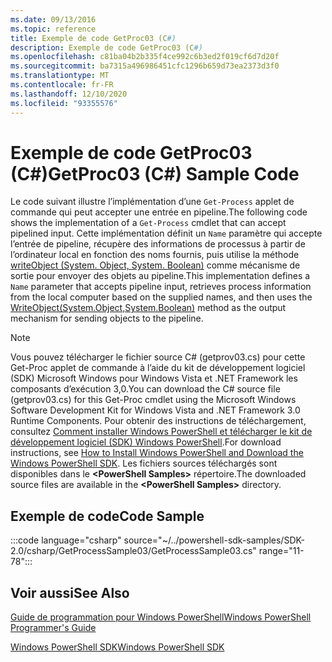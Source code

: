 ```yaml
---
ms.date: 09/13/2016
ms.topic: reference
title: Exemple de code GetProc03 (C#)
description: Exemple de code GetProc03 (C#)
ms.openlocfilehash: c81ba04b2b335f4ce992c6b3ed2f019cf6d7d20f
ms.sourcegitcommit: ba7315a496986451cfc1296b659d73ea2373d3f0
ms.translationtype: MT
ms.contentlocale: fr-FR
ms.lasthandoff: 12/10/2020
ms.locfileid: "93355576"
---
```

# <a name="getproc03-c-sample-code"></a><span data-ttu-id="4d82c-103">Exemple de code GetProc03 (C#)</span><span class="sxs-lookup"><span data-stu-id="4d82c-103">GetProc03 (C#) Sample Code</span></span>

<span data-ttu-id="4d82c-104">Le code suivant illustre l’implémentation d’une `Get-Process` applet de commande qui peut accepter une entrée en pipeline.</span><span class="sxs-lookup"><span data-stu-id="4d82c-104">The following code shows the implementation of a `Get-Process` cmdlet that can accept pipelined input.</span></span> <span data-ttu-id="4d82c-105">Cette implémentation définit un `Name` paramètre qui accepte l’entrée de pipeline, récupère des informations de processus à partir de l’ordinateur local en fonction des noms fournis, puis utilise la méthode [writeObject (System. Object, System. Boolean)](/dotnet/api/system.management.automation.cmdlet.writeobject#System_Management_Automation_Cmdlet_WriteObject_System_Object_System_Boolean_) comme mécanisme de sortie pour envoyer des objets au pipeline.</span><span class="sxs-lookup"><span data-stu-id="4d82c-105">This implementation defines a `Name` parameter that accepts pipeline input, retrieves process information from the local computer based on the supplied names, and then uses the [WriteObject(System.Object,System.Boolean)](/dotnet/api/system.management.automation.cmdlet.writeobject#System_Management_Automation_Cmdlet_WriteObject_System_Object_System_Boolean_) method as the output mechanism for sending objects to the pipeline.</span></span>

> [!NOTE]
> <span data-ttu-id="4d82c-106">Vous pouvez télécharger le fichier source C# (getprov03.cs) pour cette Get-Proc applet de commande à l’aide du kit de développement logiciel (SDK) Microsoft Windows pour Windows Vista et .NET Framework les composants d’exécution 3,0.</span><span class="sxs-lookup"><span data-stu-id="4d82c-106">You can download the C# source file (getprov03.cs) for this Get-Proc cmdlet using the Microsoft Windows Software Development Kit for Windows Vista and .NET Framework 3.0 Runtime Components.</span></span> <span data-ttu-id="4d82c-107">Pour obtenir des instructions de téléchargement, consultez [Comment installer Windows PowerShell et télécharger le kit de développement logiciel (SDK) Windows PowerShell](/powershell/scripting/developer/installing-the-windows-powershell-sdk).</span><span class="sxs-lookup"><span data-stu-id="4d82c-107">For download instructions, see [How to Install Windows PowerShell and Download the Windows PowerShell SDK](/powershell/scripting/developer/installing-the-windows-powershell-sdk).</span></span>
> <span data-ttu-id="4d82c-108">Les fichiers sources téléchargés sont disponibles dans le **\<PowerShell Samples>** répertoire.</span><span class="sxs-lookup"><span data-stu-id="4d82c-108">The downloaded source files are available in the **\<PowerShell Samples>** directory.</span></span>

## <a name="code-sample"></a><span data-ttu-id="4d82c-109">Exemple de code</span><span class="sxs-lookup"><span data-stu-id="4d82c-109">Code Sample</span></span>

:::code language="csharp" source="~/../powershell-sdk-samples/SDK-2.0/csharp/GetProcessSample03/GetProcessSample03.cs" range="11-78":::

## <a name="see-also"></a><span data-ttu-id="4d82c-110">Voir aussi</span><span class="sxs-lookup"><span data-stu-id="4d82c-110">See Also</span></span>

[<span data-ttu-id="4d82c-111">Guide de programmation pour Windows PowerShell</span><span class="sxs-lookup"><span data-stu-id="4d82c-111">Windows PowerShell Programmer's Guide</span></span>](./windows-powershell-programmer-s-guide.md)

[<span data-ttu-id="4d82c-112">Windows PowerShell SDK</span><span class="sxs-lookup"><span data-stu-id="4d82c-112">Windows PowerShell SDK</span></span>](../windows-powershell-reference.md)
